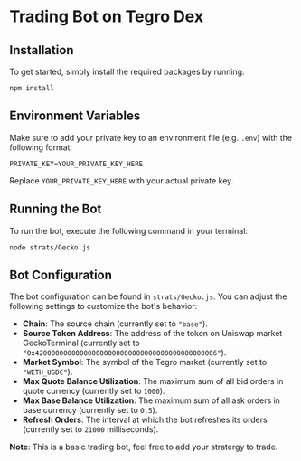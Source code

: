 **Trading Bot on Tegro Dex**
=====================

**Installation**
---------------
To get started, simply install the required packages by running:

`npm install`


**Environment Variables**
-------------------
Make sure to add your private key to an environment file (e.g. `.env`) with the following format:

```
PRIVATE_KEY=YOUR_PRIVATE_KEY_HERE
```
Replace `YOUR_PRIVATE_KEY_HERE` with your actual private key.

**Running the Bot**
---------------
To run the bot, execute the following command in your terminal:

`node strats/Gecko.js`


**Bot Configuration**
-----------------
The bot configuration can be found in `strats/Gecko.js`. You can adjust the following settings to customize the bot's behavior:

* **Chain**: The source chain (currently set to `"base"`).
* **Source Token Address**: The address of the token on Uniswap market GeckoTerminal (currently set to `"0x420000000000000000000000000000000000000000006"`).
* **Market Symbol**: The symbol of the Tegro market (currently set to `"WETH_USDC"`).
* **Max Quote Balance Utilization**: The maximum sum of all bid orders in quote currency (currently set to `1000`).
* **Max Base Balance Utilization**: The maximum sum of all ask orders in base currency (currently set to `0.5`).
* **Refresh Orders**: The interval at which the bot refreshes its orders (currently set to `21000` milliseconds).

**Note**: This is a basic trading bot, feel free to add your stratergy to trade.
